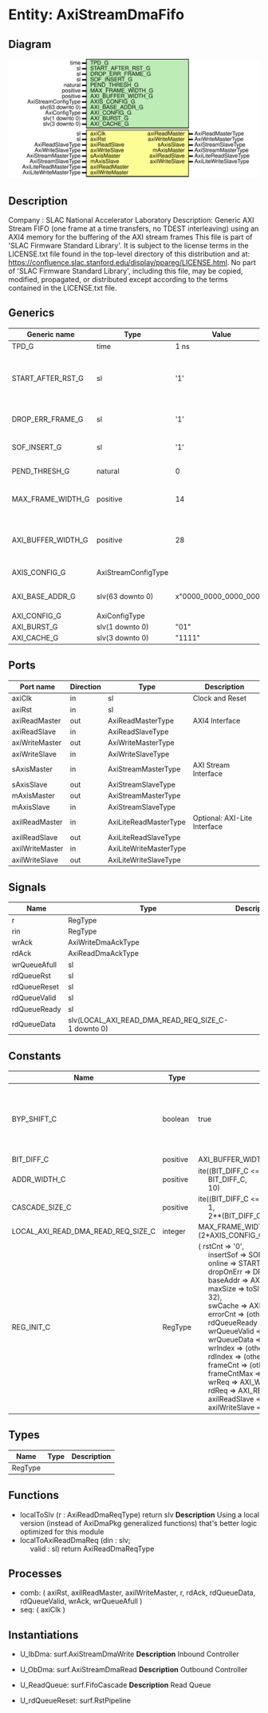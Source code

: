 # Entity: AxiStreamDmaFifo

## Diagram

![Diagram](AxiStreamDmaFifo.svg "Diagram")
## Description

Company    : SLAC National Accelerator Laboratory
Description:
Generic AXI Stream FIFO (one frame at a time transfers, no TDEST interleaving)
using an AXI4 memory for the buffering of the AXI stream frames
This file is part of 'SLAC Firmware Standard Library'.
It is subject to the license terms in the LICENSE.txt file found in the
top-level directory of this distribution and at:
   https://confluence.slac.stanford.edu/display/ppareg/LICENSE.html.
No part of 'SLAC Firmware Standard Library', including this file,
may be copied, modified, propagated, or distributed except according to
the terms contained in the LICENSE.txt file.
## Generics

| Generic name       | Type                | Value                  | Description                                                                      |
| ------------------ | ------------------- | ---------------------- | -------------------------------------------------------------------------------- |
| TPD_G              | time                | 1 ns                   |                                                                                  |
| START_AFTER_RST_G  | sl                  | '1'                    | '1' still start the DMA REQs after RST; '0' will wait for AXI-Lite to start this |
| DROP_ERR_FRAME_G   | sl                  | '1'                    | '1' will drop the AXIS if error detect                                           |
| SOF_INSERT_G       | sl                  | '1'                    | Inserts SsiPkg's SOF bit                                                         |
| PEND_THRESH_G      | natural             | 0                      | In units of bytes                                                                |
| MAX_FRAME_WIDTH_G  | positive            | 14                     | Maximum AXI Stream frame size (units of address bits)                            |
| AXI_BUFFER_WIDTH_G | positive            | 28                     | Total AXI Memory for FIFO buffering (units of address bits)                      |
| AXIS_CONFIG_G      | AxiStreamConfigType |                        | AXI Stream Configurations                                                        |
| AXI_BASE_ADDR_G    | slv(63 downto 0)    | x"0000_0000_0000_0000" | Memory Base Address Offset                                                       |
| AXI_CONFIG_G       | AxiConfigType       |                        |                                                                                  |
| AXI_BURST_G        | slv(1 downto 0)     | "01"                   |                                                                                  |
| AXI_CACHE_G        | slv(3 downto 0)     | "1111"                 |                                                                                  |
## Ports

| Port name       | Direction | Type                   | Description                  |
| --------------- | --------- | ---------------------- | ---------------------------- |
| axiClk          | in        | sl                     | Clock and Reset              |
| axiRst          | in        | sl                     |                              |
| axiReadMaster   | out       | AxiReadMasterType      | AXI4 Interface               |
| axiReadSlave    | in        | AxiReadSlaveType       |                              |
| axiWriteMaster  | out       | AxiWriteMasterType     |                              |
| axiWriteSlave   | in        | AxiWriteSlaveType      |                              |
| sAxisMaster     | in        | AxiStreamMasterType    | AXI Stream Interface         |
| sAxisSlave      | out       | AxiStreamSlaveType     |                              |
| mAxisMaster     | out       | AxiStreamMasterType    |                              |
| mAxisSlave      | in        | AxiStreamSlaveType     |                              |
| axilReadMaster  | in        | AxiLiteReadMasterType  | Optional: AXI-Lite Interface |
| axilReadSlave   | out       | AxiLiteReadSlaveType   |                              |
| axilWriteMaster | in        | AxiLiteWriteMasterType |                              |
| axilWriteSlave  | out       | AxiLiteWriteSlaveType  |                              |
## Signals

| Name         | Type                                               | Description |
| ------------ | -------------------------------------------------- | ----------- |
| r            | RegType                                            |             |
| rin          | RegType                                            |             |
| wrAck        | AxiWriteDmaAckType                                 |             |
| rdAck        | AxiReadDmaAckType                                  |             |
| wrQueueAfull | sl                                                 |             |
| rdQueueRst   | sl                                                 |             |
| rdQueueReset | sl                                                 |             |
| rdQueueValid | sl                                                 |             |
| rdQueueReady | sl                                                 |             |
| rdQueueData  | slv(LOCAL_AXI_READ_DMA_READ_REQ_SIZE_C-1 downto 0) |             |
## Constants

| Name                               | Type     | Value                                                                                                                                                                                                                                                                                                                                                                                                                                                                                                                                                                                                                                                                                                                                                                                                                                                                                                                                                                                                                                                                                                                                                                                                                                                                                                                                                                                                                                                                                                                                     | Description                                                       |
| ---------------------------------- | -------- | ----------------------------------------------------------------------------------------------------------------------------------------------------------------------------------------------------------------------------------------------------------------------------------------------------------------------------------------------------------------------------------------------------------------------------------------------------------------------------------------------------------------------------------------------------------------------------------------------------------------------------------------------------------------------------------------------------------------------------------------------------------------------------------------------------------------------------------------------------------------------------------------------------------------------------------------------------------------------------------------------------------------------------------------------------------------------------------------------------------------------------------------------------------------------------------------------------------------------------------------------------------------------------------------------------------------------------------------------------------------------------------------------------------------------------------------------------------------------------------------------------------------------------------------- | ----------------------------------------------------------------- |
| BYP_SHIFT_C                        | boolean  |  true                                                                                                                                                                                                                                                                                                                                                                                                                                                                                                                                                                                                                                                                                                                                                                                                                                                                                                                                                                                                                                                                                                                                                                                                                                                                                                                                                                                                                                                                                                                                     | APP DMA driver enforces alignment, which means shift not required |
| BIT_DIFF_C                         | positive |  AXI_BUFFER_WIDTH_G-MAX_FRAME_WIDTH_G                                                                                                                                                                                                                                                                                                                                                                                                                                                                                                                                                                                                                                                                                                                                                                                                                                                                                                                                                                                                                                                                                                                                                                                                                                                                                                                                                                                                                                                                                                     |                                                                   |
| ADDR_WIDTH_C                       | positive |  ite((BIT_DIFF_C <= 10),<br><span style="padding-left:20px"> BIT_DIFF_C,<br><span style="padding-left:20px"> 10)                                                                                                                                                                                                                                                                                                                                                                                                                                                                                                                                                                                                                                                                                                                                                                                                                                                                                                                                                                                                                                                                                                                                                                                                                                                                                                                                                                                                                          |                                                                   |
| CASCADE_SIZE_C                     | positive |  ite((BIT_DIFF_C <= 10),<br><span style="padding-left:20px"> 1,<br><span style="padding-left:20px"> 2**(BIT_DIFF_C-10))                                                                                                                                                                                                                                                                                                                                                                                                                                                                                                                                                                                                                                                                                                                                                                                                                                                                                                                                                                                                                                                                                                                                                                                                                                                                                                                                                                                                                   |                                                                   |
| LOCAL_AXI_READ_DMA_READ_REQ_SIZE_C | integer  |  MAX_FRAME_WIDTH_G+(2*AXIS_CONFIG_G.TUSER_BITS_C)+AXIS_CONFIG_G.TDEST_BITS_C+AXIS_CONFIG_G.TID_BITS_C                                                                                                                                                                                                                                                                                                                                                                                                                                                                                                                                                                                                                                                                                                                                                                                                                                                                                                                                                                                                                                                                                                                                                                                                                                                                                                                                                                                                                                     |                                                                   |
| REG_INIT_C                         | RegType  |  (       rstCnt         => '0',<br><span style="padding-left:20px">       insertSof      => SOF_INSERT_G,<br><span style="padding-left:20px">       online         => START_AFTER_RST_G,<br><span style="padding-left:20px">       dropOnErr      => DROP_ERR_FRAME_G,<br><span style="padding-left:20px">       baseAddr       => AXI_BASE_ADDR_G,<br><span style="padding-left:20px">       maxSize        => toSlv(2**MAX_FRAME_WIDTH_G,<br><span style="padding-left:20px"> 32),<br><span style="padding-left:20px">       swCache        => AXI_CACHE_G,<br><span style="padding-left:20px">       errorCnt       => (others => '0'),<br><span style="padding-left:20px">       rdQueueReady   => '0',<br><span style="padding-left:20px">       wrQueueValid   => '0',<br><span style="padding-left:20px">       wrQueueData    => (others => '0'),<br><span style="padding-left:20px">       wrIndex        => (others => '0'),<br><span style="padding-left:20px">       rdIndex        => (others => '0'),<br><span style="padding-left:20px">       frameCnt       => (others => '0'),<br><span style="padding-left:20px">       frameCntMax    => (others => '0'),<br><span style="padding-left:20px">       wrReq          => AXI_WRITE_DMA_REQ_INIT_C,<br><span style="padding-left:20px">       rdReq          => AXI_READ_DMA_REQ_INIT_C,<br><span style="padding-left:20px">       axilReadSlave  => AXI_LITE_READ_SLAVE_INIT_C,<br><span style="padding-left:20px">       axilWriteSlave => AXI_LITE_WRITE_SLAVE_INIT_C) |                                                                   |
## Types

| Name    | Type | Description |
| ------- | ---- | ----------- |
| RegType |      |             |
## Functions
- localToSlv <font id="function_arguments">(r : AxiReadDmaReqType) </font> <font id="function_return">return slv </font>
**Description**
Using a local version (instead of AxiDmaPkg generalized functions) that's better logic optimized for this module
- localToAxiReadDmaReq <font id="function_arguments">(din : slv;<br><span style="padding-left:20px"> valid : sl) </font> <font id="function_return">return AxiReadDmaReqType </font>
## Processes
- comb: ( axiRst, axilReadMaster, axilWriteMaster, r, rdAck,
                   rdQueueData, rdQueueValid, wrAck, wrQueueAfull )
- seq: ( axiClk )
## Instantiations

- U_IbDma: surf.AxiStreamDmaWrite
**Description**
Inbound Controller

- U_ObDma: surf.AxiStreamDmaRead
**Description**
Outbound Controller

- U_ReadQueue: surf.FifoCascade
**Description**
Read Queue

- U_rdQueueReset: surf.RstPipeline
